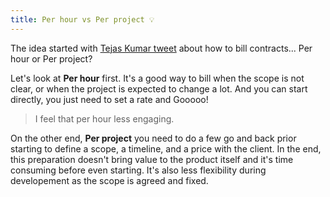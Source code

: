 ```yaml
---
title: Per hour vs Per project 💡
---
```


The idea started with [Tejas Kumar tweet](https://twitter.com/TejasKumar_/status/1767165463954374737) about how to bill contracts... Per hour or Per project?

Let's look at **Per hour** first. It's a good way to bill when the scope is not clear, or when the project is expected to change a lot. And you can start directly, you just need to set a rate and Gooooo!

> I feel that per hour less engaging.

On the other end, **Per project** you need to do a few go and back prior starting to define a scope, a timeline, and a price with the client. In the end, this preparation doesn't bring value to the product itself and it's time consuming before even starting. It's also less flexibility during developement as the scope is agreed and fixed.
